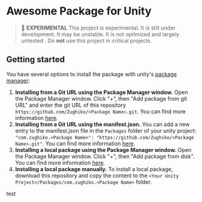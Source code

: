 # Awesome Package for Unity

> 🧪 **EXPERIMENTAL** This project is experimental. It is still under development. It may be unstable. It is not optimized and largely untested . Do **not** use this project in critical projects.  

## Getting started

You have several options to install the package with unity's [package manager](https://docs.unity3d.com/Manual/PackagesList.html):

1. **Installing from a Git URL using the Package Manager window.** Open the Package Manager window. Click "+", then "Add package from git URL" and enter the git URL of this repository ```https://github.com/Zughiko/<Package Name>.git```. You can find more information [here](https://docs.unity3d.com/Manual/upm-ui-giturl.html).
2. **Installing from a Git URL using the manifest.json.** You can add a new entry to the manifest.json file in the ``Packages`` folder of your unity project: ```"com.zughiko.<Package Name>": "https://github.com/Zughiko/<Package Name>.git"```. You can find more information [here](https://docs.unity3d.com/Manual/upm-git.html).
3. **Installing a local package using the Package Manager window.** Open the Package Manager window. Click "+", then "Add package from disk". You can find more information [here](https://docs.unity3d.com/Manual/upm-ui-local.html).
4. **Installing a local package manually.** To install a local package, download this repository and copy the content to the ``<Your Unity Project>/Packages/com.zughiko.<Package Name>`` folder.

test
